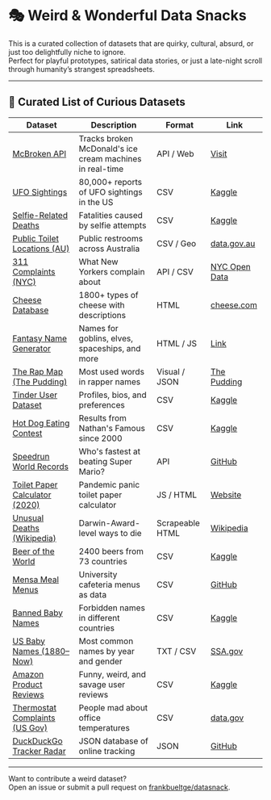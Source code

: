 # 🎭 Weird & Wonderful Data Snacks

This is a curated collection of datasets that are quirky, cultural, absurd, or just too delightfully niche to ignore.  
Perfect for playful prototypes, satirical data stories, or just a late-night scroll through humanity’s strangest spreadsheets.

---

## 🤪 Curated List of Curious Datasets

| Dataset | Description | Format | Link |
|---------|-------------|--------|------|
| [McBroken API](https://mcbroken.com/) | Tracks broken McDonald's ice cream machines in real-time | API / Web | [Visit](https://mcbroken.com/) |
| [UFO Sightings](https://www.kaggle.com/datasets/NUFORC/ufo-sightings) | 80,000+ reports of UFO sightings in the US | CSV | [Kaggle](https://www.kaggle.com/datasets/NUFORC/ufo-sightings) |
| [Selfie-Related Deaths](https://www.kaggle.com/datasets/jessemostipak/selfie-deaths) | Fatalities caused by selfie attempts | CSV | [Kaggle](https://www.kaggle.com/datasets/jessemostipak/selfie-deaths) |
| [Public Toilet Locations (AU)](https://data.gov.au/dataset/ds-dga-26d528a4-8464-4f52-b620-cd408a09f8ef/details) | Public restrooms across Australia | CSV / Geo | [data.gov.au](https://data.gov.au/dataset/ds-dga-26d528a4-8464-4f52-b620-cd408a09f8ef/details) |
| [311 Complaints (NYC)](https://data.cityofnewyork.us/Social-Services/311-Service-Requests-from-2010-to-Present/erm2-nwe9) | What New Yorkers complain about | API / CSV | [NYC Open Data](https://data.cityofnewyork.us/Social-Services/311-Service-Requests-from-2010-to-Present/erm2-nwe9) |
| [Cheese Database](https://cheese.com/) | 1800+ types of cheese with descriptions | HTML | [cheese.com](https://cheese.com/) |
| [Fantasy Name Generator](https://www.fantasynamegenerators.com/) | Names for goblins, elves, spaceships, and more | HTML / JS | [Link](https://www.fantasynamegenerators.com/) |
| [The Rap Map (The Pudding)](https://pudding.cool/projects/rap-names/) | Most used words in rapper names | Visual / JSON | [The Pudding](https://pudding.cool/projects/rap-names/) |
| [Tinder User Dataset](https://www.kaggle.com/datasets/ahmedshahriarsakib/tinder-user-profile-dataset) | Profiles, bios, and preferences | CSV | [Kaggle](https://www.kaggle.com/datasets/ahmedshahriarsakib/tinder-user-profile-dataset) |
| [Hot Dog Eating Contest](https://www.kaggle.com/datasets/jessemostipak/hot-dog-contest) | Results from Nathan's Famous since 2000 | CSV | [Kaggle](https://www.kaggle.com/datasets/jessemostipak/hot-dog-contest) |
| [Speedrun World Records](https://github.com/speedruncomorg/api) | Who's fastest at beating Super Mario? | API | [GitHub](https://github.com/speedruncomorg/api) |
| [Toilet Paper Calculator (2020)](https://howmuchtoiletpaper.com/) | Pandemic panic toilet paper calculator | JS / HTML | [Website](https://howmuchtoiletpaper.com/) |
| [Unusual Deaths (Wikipedia)](https://en.wikipedia.org/wiki/List_of_unusual_deaths) | Darwin-Award-level ways to die | Scrapeable HTML | [Wikipedia](https://en.wikipedia.org/wiki/List_of_unusual_deaths) |
| [Beer of the World](https://www.kaggle.com/datasets/tylerx/beers-of-the-world) | 2400 beers from 73 countries | CSV | [Kaggle](https://www.kaggle.com/datasets/tylerx/beers-of-the-world) |
| [Mensa Meal Menus](https://github.com/mensa-projekt/mensa-meals-dataset) | University cafeteria menus as data | CSV | [GitHub](https://github.com/mensa-projekt/mensa-meals-dataset) |
| [Banned Baby Names](https://www.kaggle.com/datasets/kaggle/banned-names) | Forbidden names in different countries | CSV | [Kaggle](https://www.kaggle.com/datasets/kaggle/banned-names) |
| [US Baby Names (1880–Now)](https://www.ssa.gov/oact/babynames/) | Most common names by year and gender | TXT / CSV | [SSA.gov](https://www.ssa.gov/oact/babynames/) |
| [Amazon Product Reviews](https://www.kaggle.com/datasets/datafiniti/consumer-reviews-of-amazon-products) | Funny, weird, and savage user reviews | CSV | [Kaggle](https://www.kaggle.com/datasets/datafiniti/consumer-reviews-of-amazon-products) |
| [Thermostat Complaints (US Gov)](https://catalog.data.gov/dataset/general-services-administration-gsa-thermostat-complaints) | People mad about office temperatures | CSV | [data.gov](https://catalog.data.gov/dataset/general-services-administration-gsa-thermostat-complaints) |
| [DuckDuckGo Tracker Radar](https://github.com/duckduckgo/tracker-radar) | JSON database of online tracking | JSON | [GitHub](https://github.com/duckduckgo/tracker-radar) |

---

Want to contribute a weird dataset?  
Open an issue or submit a pull request on [frankbueltge/datasnack](https://github.com/frankbueltge/datasnack).
